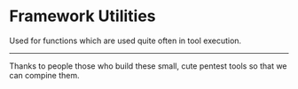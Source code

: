 Framework Utilities
=========================

Used for functions which are used quite often in tool execution.


--------
Thanks to people those who build these small, cute pentest tools so that we can compine them.